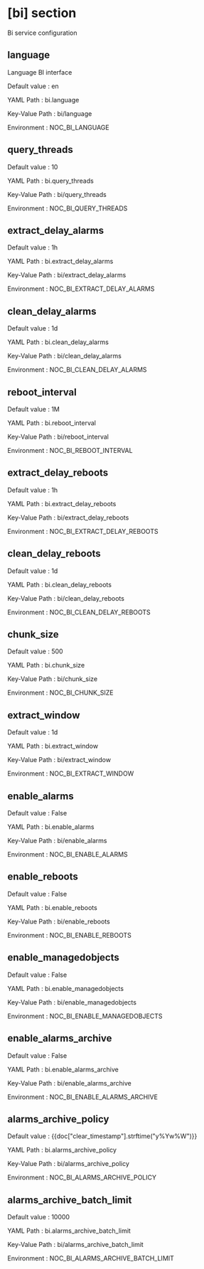 # [bi] section
Bi service configuration

## language
Language BI interface

Default value
:   en

YAML Path
:   bi.language

Key-Value Path
:   bi/language

Environment
:   NOC_BI_LANGUAGE

## query_threads

Default value
:   10

YAML Path
:   bi.query_threads

Key-Value Path
:   bi/query_threads

Environment
:   NOC_BI_QUERY_THREADS

## extract_delay_alarms

Default value
:   1h

YAML Path
:   bi.extract_delay_alarms

Key-Value Path
:   bi/extract_delay_alarms

Environment
:   NOC_BI_EXTRACT_DELAY_ALARMS

## clean_delay_alarms

Default value
:   1d

YAML Path
:   bi.clean_delay_alarms

Key-Value Path
:   bi/clean_delay_alarms

Environment
:   NOC_BI_CLEAN_DELAY_ALARMS

## reboot_interval

Default value
:   1M

YAML Path
:   bi.reboot_interval

Key-Value Path
:   bi/reboot_interval

Environment
:   NOC_BI_REBOOT_INTERVAL

## extract_delay_reboots

Default value
:   1h

YAML Path
:   bi.extract_delay_reboots

Key-Value Path
:   bi/extract_delay_reboots

Environment
:   NOC_BI_EXTRACT_DELAY_REBOOTS

## clean_delay_reboots

Default value
:   1d

YAML Path
:   bi.clean_delay_reboots

Key-Value Path
:   bi/clean_delay_reboots

Environment
:   NOC_BI_CLEAN_DELAY_REBOOTS

## chunk_size

Default value
:   500

YAML Path
:   bi.chunk_size

Key-Value Path
:   bi/chunk_size

Environment
:   NOC_BI_CHUNK_SIZE

## extract_window

Default value
:   1d

YAML Path
:   bi.extract_window

Key-Value Path
:   bi/extract_window

Environment
:   NOC_BI_EXTRACT_WINDOW

## enable_alarms

Default value
:   False

YAML Path
:   bi.enable_alarms

Key-Value Path
:   bi/enable_alarms

Environment
:   NOC_BI_ENABLE_ALARMS

## enable_reboots

Default value
:   False

YAML Path
:   bi.enable_reboots

Key-Value Path
:   bi/enable_reboots

Environment
:   NOC_BI_ENABLE_REBOOTS

## enable_managedobjects

Default value
:   False

YAML Path
:   bi.enable_managedobjects

Key-Value Path
:   bi/enable_managedobjects

Environment
:   NOC_BI_ENABLE_MANAGEDOBJECTS

## enable_alarms_archive

Default value
:   False

YAML Path
:   bi.enable_alarms_archive

Key-Value Path
:   bi/enable_alarms_archive

Environment
:   NOC_BI_ENABLE_ALARMS_ARCHIVE

## alarms_archive_policy

Default value
:   {{doc["clear_timestamp"].strftime("y%Yw%W")}}

YAML Path
:   bi.alarms_archive_policy

Key-Value Path
:   bi/alarms_archive_policy

Environment
:   NOC_BI_ALARMS_ARCHIVE_POLICY

## alarms_archive_batch_limit

Default value
:   10000

YAML Path
:   bi.alarms_archive_batch_limit

Key-Value Path
:   bi/alarms_archive_batch_limit

Environment
:   NOC_BI_ALARMS_ARCHIVE_BATCH_LIMIT
